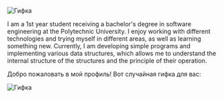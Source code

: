 
![Гифка](video_2024-06-08_23-36-04.gif)

I am a 1st year student receiving a bachelor's degree in software engineering at the Polytechnic University.  I enjoy working with different technologies and trying myself in different areas, as well as learning something new.  Currently, I am developing simple programs and implementing various data structures, which allows me to understand the internal structure of the structures and the principle of their operation.

Добро пожаловать в мой профиль! Вот случайная гифка для вас:

![Гифка](gif/test2.gif)
